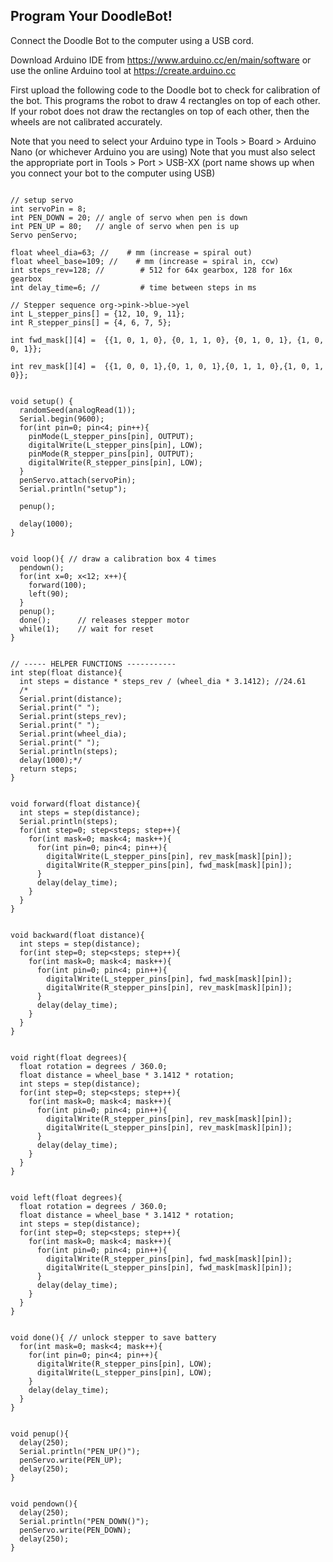 ## Program Your DoodleBot!

Connect the Doodle Bot to the computer using a USB cord. 

Download Arduino IDE from https://www.arduino.cc/en/main/software or use the online Arduino tool at https://create.arduino.cc

First upload the following code to the Doodle bot to check for calibration of the bot. This programs the robot to draw 4 rectangles on top of each other. If your robot does not draw the rectangles on top of each other, then the wheels are not calibrated accurately. 

Note that you need to select your Arduino type in Tools > Board > Arduino Nano (or whichever Arduino you are using) 
Note that you must also select the appropriate port in Tools > Port > USB-XX (port name shows up when you connect your bot to the computer using USB)

```#include <Servo.h>

// setup servo
int servoPin = 8;
int PEN_DOWN = 20; // angle of servo when pen is down
int PEN_UP = 80;   // angle of servo when pen is up
Servo penServo;

float wheel_dia=63; //    # mm (increase = spiral out)
float wheel_base=109; //    # mm (increase = spiral in, ccw) 
int steps_rev=128; //        # 512 for 64x gearbox, 128 for 16x gearbox
int delay_time=6; //         # time between steps in ms

// Stepper sequence org->pink->blue->yel
int L_stepper_pins[] = {12, 10, 9, 11};
int R_stepper_pins[] = {4, 6, 7, 5};

int fwd_mask[][4] =  {{1, 0, 1, 0}, {0, 1, 1, 0}, {0, 1, 0, 1}, {1, 0, 0, 1}};

int rev_mask[][4] =  {{1, 0, 0, 1},{0, 1, 0, 1},{0, 1, 1, 0},{1, 0, 1, 0}};


void setup() {
  randomSeed(analogRead(1)); 
  Serial.begin(9600);
  for(int pin=0; pin<4; pin++){
    pinMode(L_stepper_pins[pin], OUTPUT);
    digitalWrite(L_stepper_pins[pin], LOW);
    pinMode(R_stepper_pins[pin], OUTPUT);
    digitalWrite(R_stepper_pins[pin], LOW);
  }
  penServo.attach(servoPin);
  Serial.println("setup");
  
  penup();
  
  delay(1000);
}


void loop(){ // draw a calibration box 4 times
  pendown();
  for(int x=0; x<12; x++){
    forward(100);
    left(90);
  }
  penup();
  done();      // releases stepper motor
  while(1);    // wait for reset
}


// ----- HELPER FUNCTIONS -----------
int step(float distance){
  int steps = distance * steps_rev / (wheel_dia * 3.1412); //24.61
  /*
  Serial.print(distance);
  Serial.print(" ");
  Serial.print(steps_rev);
  Serial.print(" ");  
  Serial.print(wheel_dia);
  Serial.print(" ");  
  Serial.println(steps);
  delay(1000);*/
  return steps;  
}


void forward(float distance){
  int steps = step(distance);
  Serial.println(steps);
  for(int step=0; step<steps; step++){
    for(int mask=0; mask<4; mask++){
      for(int pin=0; pin<4; pin++){
        digitalWrite(L_stepper_pins[pin], rev_mask[mask][pin]);
        digitalWrite(R_stepper_pins[pin], fwd_mask[mask][pin]);
      }
      delay(delay_time);
    } 
  }
}


void backward(float distance){
  int steps = step(distance);
  for(int step=0; step<steps; step++){
    for(int mask=0; mask<4; mask++){
      for(int pin=0; pin<4; pin++){
        digitalWrite(L_stepper_pins[pin], fwd_mask[mask][pin]);
        digitalWrite(R_stepper_pins[pin], rev_mask[mask][pin]);
      }
      delay(delay_time);
    } 
  }
}


void right(float degrees){
  float rotation = degrees / 360.0;
  float distance = wheel_base * 3.1412 * rotation;
  int steps = step(distance);
  for(int step=0; step<steps; step++){
    for(int mask=0; mask<4; mask++){
      for(int pin=0; pin<4; pin++){
        digitalWrite(R_stepper_pins[pin], rev_mask[mask][pin]);
        digitalWrite(L_stepper_pins[pin], rev_mask[mask][pin]);
      }
      delay(delay_time);
    } 
  }   
}


void left(float degrees){
  float rotation = degrees / 360.0;
  float distance = wheel_base * 3.1412 * rotation;
  int steps = step(distance);
  for(int step=0; step<steps; step++){
    for(int mask=0; mask<4; mask++){
      for(int pin=0; pin<4; pin++){
        digitalWrite(R_stepper_pins[pin], fwd_mask[mask][pin]);
        digitalWrite(L_stepper_pins[pin], fwd_mask[mask][pin]);
      }
      delay(delay_time);
    } 
  }   
}


void done(){ // unlock stepper to save battery
  for(int mask=0; mask<4; mask++){
    for(int pin=0; pin<4; pin++){
      digitalWrite(R_stepper_pins[pin], LOW);
      digitalWrite(L_stepper_pins[pin], LOW);
    }
    delay(delay_time);
  }
}


void penup(){
  delay(250);
  Serial.println("PEN_UP()");
  penServo.write(PEN_UP);
  delay(250);
}


void pendown(){
  delay(250);  
  Serial.println("PEN_DOWN()");
  penServo.write(PEN_DOWN);
  delay(250);
}
```
